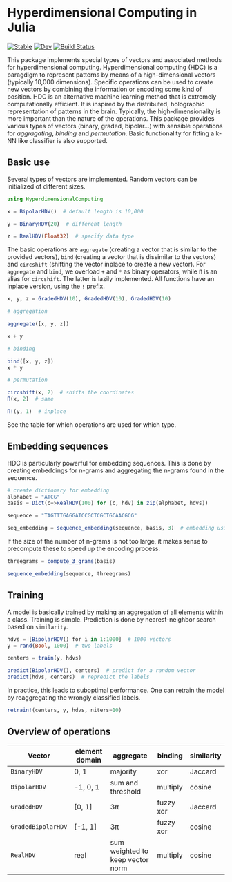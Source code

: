# Hyperdimensional Computing in Julia

[![Stable](https://img.shields.io/badge/docs-stable-blue.svg)](https://michielstock.github.io/HyperdimensionalComputing.jl/stable)
[![Dev](https://img.shields.io/badge/docs-dev-blue.svg)](https://michielstock.github.io/HyperdimensionalComputing.jl/dev)
[![Build Status](https://github.com/dimiboeckaerts/HyperdimensionalComputing.jl/workflows/CI/badge.svg)](https://github.com/dimiboeckaerts/HyperdimensionalComputing.jl/actions)


This package implements special types of vectors and associated methods for hyperdimensional computing. Hyperdimensional computing (HDC) is a paragdigm to represent patterns by means of a high-dimensional vectors (typically 10,000 dimensions). Specific operations can be used to create new vectors by combining the information or encoding some kind of position. HDC is an alternative machine learning method that is extremely computationally efficient. It is inspired by the distributed, holographic representation of patterns in the brain. Typically, the high-dimensionality is more important than the nature of the operations. This package provides various types of vectors (binary, graded, bipolar...) with sensible operations for *aggragating*, *binding* and *permutation*. Basic functionality for fitting a k-NN like classifier is also supported.

## Basic use

Several types of vectors are implemented. Random vectors can be initialized of different sizes.

```julia
using HyperdimensionalComputing

x = BipolarHDV()  # default length is 10,000

y = BinaryHDV(20)  # different length

z = RealHDV(Float32)  # specify data type
```

The basic operations are `aggregate` (creating a vector that is similar to the provided vectors), `bind` (creating a vector that is dissimilar to the vectors) and `circshift` (shifting the vector inplace to create a new vector). For `aggregate` and `bind`, we overload `+` and `*` as binary operators, while `Π` is an alias for `circshift`. The latter is lazily implemented. All functions have an inplace version, using the `!` prefix.

```julia
x, y, z = GradedHDV(10), GradedHDV(10), GradedHDV(10)

# aggregation

aggregate([x, y, z])

x + y

# binding

bind([x, y, z])
x * y

# permutation

circshift(x, 2)  # shifts the coordinates
Π(x, 2)  # same

Π!(y, 1)  # inplace
```

See the table for which operations are used for which type.

## Embedding sequences

HDC is particularly powerful for embedding sequences. This is done by creating embeddings for n-grams and aggregating the n-grams found in the sequence.

```julia
# create dictionary for embedding
alphabet = "ATCG"
basis = Dict(c=>RealHDV(100) for (c, hdv) in zip(alphabet, hdvs))

sequence = "TAGTTTGAGGATCCGCTCGCTGCAACGCG"

seq_embedding = sequence_embedding(sequence, basis, 3)  # embedding using 3-grams
```
If the size of the number of n-grams is not too large, it makes sense to precompute these to speed up the encoding process.

```julia
threegrams = compute_3_grams(basis)

sequence_embedding(sequence, threegrams) 
```

## Training

A model is basically trained by making an aggregation of all elements within a class. Training is simple. Prediction is done by nearest-neighbor search based on `similarity`.

```julia
hdvs = [BipolarHDV() for i in 1:1000]  # 1000 vectors
y = rand(Bool, 1000)  # two labels

centers = train(y, hdvs)

predict(BipolarHDV(), centers)  # predict for a random vector
predict(hdvs, centers)  # repredict the labels
```

In practice, this leads to suboptimal performance. One can retrain the model by reaggregating the wrongly classified labels.

```julia
retrain!(centers, y, hdvs, niters=10)
```

## Overview of operations

| Vector | element domain | aggregate | binding | similarity |
| ------ | --------------| ---------| ----------| --------|
| `BinaryHDV` | 0, 1 | majority | xor | Jaccard |
| `BipolarHDV` | -1, 0, 1 | sum and threshold | multiply | cosine |
| `GradedHDV` | [0, 1] |  3π  | fuzzy xor | Jaccard |
| `GradedBipolarHDV` | [-1, 1] | 3π  | fuzzy xor  | cosine |
| `RealHDV` | real | sum weighted to keep vector norm | multiply | cosine |
